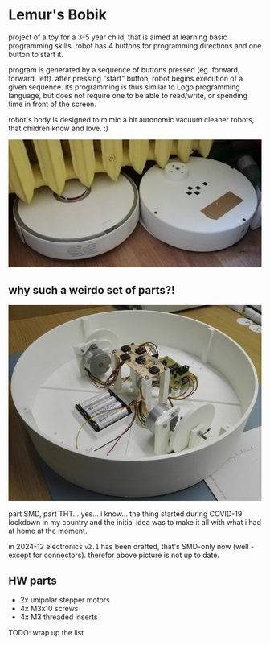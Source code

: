 # Lemur's Bobik

project of a toy for a 3-5 year child, that is aimed at learning basic programming skills.
robot has 4 buttons for programming directions and one button to start it.

program is generated by a sequence of buttons pressed (eg. forward, forward, left).
after pressing "start" button, robot begins execution of a given sequence.
its programming is thus similar to Logo programming language, but does not require one to be able to read/write, or spending time in front of the screen.

robot's body is designed to mimic a bit autonomic vacuum cleaner robots, that children know and love. :)

![comparison of toy and real robot](pic/comparison.jpg)


## why such a weirdo set of parts?!

![robot's interior](pic/inside.jpg)

part SMD, part THT... yes... i know... the thing started during COVID-19 lockdown in my country and the initial idea was to make it all with what i had at home at the moment.

in 2024-12 electronics `v2.1` has been drafted, that's SMD-only now (well - except for connectors).
therefor above picture is not up to date.


## HW parts
* 2x unipolar stepper motors
* 4x M3x10 screws
* 4x M3 threaded inserts

TODO: wrap up the list
